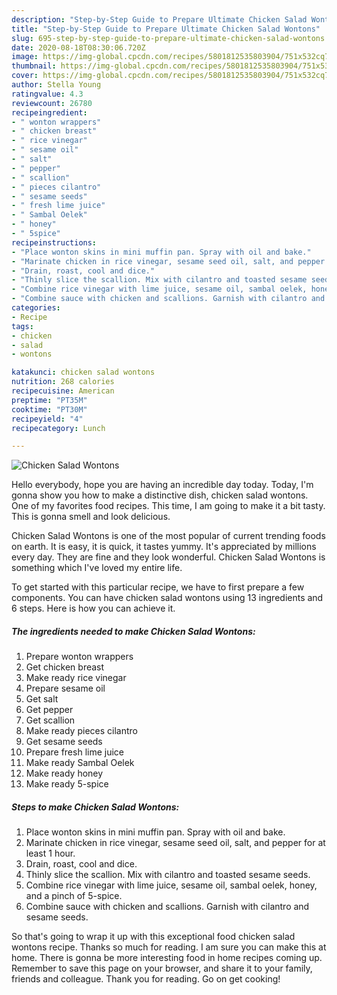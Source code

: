 ```yaml
---
description: "Step-by-Step Guide to Prepare Ultimate Chicken Salad Wontons"
title: "Step-by-Step Guide to Prepare Ultimate Chicken Salad Wontons"
slug: 695-step-by-step-guide-to-prepare-ultimate-chicken-salad-wontons
date: 2020-08-18T08:30:06.720Z
image: https://img-global.cpcdn.com/recipes/5801812535803904/751x532cq70/chicken-salad-wontons-recipe-main-photo.jpg
thumbnail: https://img-global.cpcdn.com/recipes/5801812535803904/751x532cq70/chicken-salad-wontons-recipe-main-photo.jpg
cover: https://img-global.cpcdn.com/recipes/5801812535803904/751x532cq70/chicken-salad-wontons-recipe-main-photo.jpg
author: Stella Young
ratingvalue: 4.3
reviewcount: 26780
recipeingredient:
- " wonton wrappers"
- " chicken breast"
- " rice vinegar"
- " sesame oil"
- " salt"
- " pepper"
- " scallion"
- " pieces cilantro"
- " sesame seeds"
- " fresh lime juice"
- " Sambal Oelek"
- " honey"
- " 5spice"
recipeinstructions:
- "Place wonton skins in mini muffin pan. Spray with oil and bake."
- "Marinate chicken in rice vinegar, sesame seed oil, salt, and pepper for at least 1 hour."
- "Drain, roast, cool and dice."
- "Thinly slice the scallion. Mix with cilantro and toasted sesame seeds."
- "Combine rice vinegar with lime juice, sesame oil, sambal oelek, honey, and a pinch of 5-spice."
- "Combine sauce with chicken and scallions. Garnish with cilantro and sesame seeds."
categories:
- Recipe
tags:
- chicken
- salad
- wontons

katakunci: chicken salad wontons 
nutrition: 268 calories
recipecuisine: American
preptime: "PT35M"
cooktime: "PT30M"
recipeyield: "4"
recipecategory: Lunch

---
```



![Chicken Salad Wontons](https://img-global.cpcdn.com/recipes/5801812535803904/751x532cq70/chicken-salad-wontons-recipe-main-photo.jpg)

Hello everybody, hope you are having an incredible day today. Today, I'm gonna show you how to make a distinctive dish, chicken salad wontons. One of my favorites food recipes. This time, I am going to make it a bit tasty. This is gonna smell and look delicious.



Chicken Salad Wontons is one of the most popular of current trending foods on earth. It is easy, it is quick, it tastes yummy. It's appreciated by millions every day. They are fine and they look wonderful. Chicken Salad Wontons is something which I've loved my entire life.


To get started with this particular recipe, we have to first prepare a few components. You can have chicken salad wontons using 13 ingredients and 6 steps. Here is how you can achieve it.

<!--inarticleads1-->

##### The ingredients needed to make Chicken Salad Wontons:

1. Prepare  wonton wrappers
1. Get  chicken breast
1. Make ready  rice vinegar
1. Prepare  sesame oil
1. Get  salt
1. Get  pepper
1. Get  scallion
1. Make ready  pieces cilantro
1. Get  sesame seeds
1. Prepare  fresh lime juice
1. Make ready  Sambal Oelek
1. Make ready  honey
1. Make ready  5-spice




<!--inarticleads2-->

##### Steps to make Chicken Salad Wontons:

1. Place wonton skins in mini muffin pan. Spray with oil and bake.
1. Marinate chicken in rice vinegar, sesame seed oil, salt, and pepper for at least 1 hour.
1. Drain, roast, cool and dice.
1. Thinly slice the scallion. Mix with cilantro and toasted sesame seeds.
1. Combine rice vinegar with lime juice, sesame oil, sambal oelek, honey, and a pinch of 5-spice.
1. Combine sauce with chicken and scallions. Garnish with cilantro and sesame seeds.




So that's going to wrap it up with this exceptional food chicken salad wontons recipe. Thanks so much for reading. I am sure you can make this at home. There is gonna be more interesting food in home recipes coming up. Remember to save this page on your browser, and share it to your family, friends and colleague. Thank you for reading. Go on get cooking!
